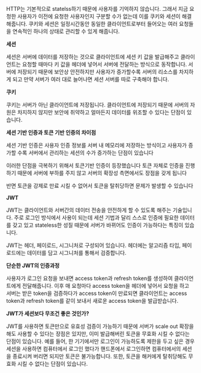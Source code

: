 HTTP는 기본적으로 statelss하기 때문에 사용자를 기억하지 않습니다. 그래서 지금 요청한 사용자가 이전에 요청한 사용자인지 구분할 수가 없는데 이를 쿠키와 세션이 해결해줍니다. 쿠키와 세션은 일정시간동안 동일한 클라이언트로부터 들어오는 여러 요청들을 연속적인 하나의 상태로 관리할 수 있게 해줍니다.

**세션**

세션은 서버에 데이터를 저장하는 것으로 클라이언트에 세션 키 값을 발급해주고 클라이언트는 요청할 때마다 키 값을 헤더에 넣어서 서버에 전달하는 방식으로 동작합니다. 서버에 저장되기 때문에 보안상 안전하지만 사용자가 증가할수록 서버의 리소스를 차지하게 되고 만약 서버가 여러 대로 늘어나면 세션 서버를 따로 구축해야 합니다.

**쿠키**

쿠키는 서버가 아닌 클라이언트에 저장됩니다. 클라이언트에 저장되기 때문에 서버의 자원은 차지하지 않지만 보안에 취약하고 얼마든지 데이터를 위조할 수 있다는 단점이 있습니다.

**세션 기반 인증과 토큰 기반 인증의 차이점**

세션 기반 인증은 사용자 인증 정보를 서버 내 메모리에 저장하는 방식이고 사용자가 증가할 수록 서버에서 관리하는 세션의 수가 증가하는 단점이 있습니다

이러한 단점을 극복하기 위해서 토큰기반 인증이 등장했습니다 토큰 자체로 인증을 진행하기 때문에 서버에 부하를 주지 않고 서버의 확장성 측면에서도 장점을 갖게 됩니다

반면 토큰을 강제로 만료 시킬 수 없어서 토큰을 탈취당하면 문제가 발생할 수 있습니다

**JWT**

JWT는 클라이언트와 서버간의 데이터 전송을 안전하게 할 수 있도록 해주는 기술입니다. 주로 로그인 방식에서 사용이 되는데 세션 기법과 달리 스스로 인증에 필요한 데이터를 갖고 있고 stateless한 성질 때문에 서버가 바뀌어도 인증이 가능하다는 특징이 있습니다.

JWT는 헤더, 페이로드, 시그니처로 구성되어 있습니다. 헤더에는 알고리즘 타입, 페이로드에는 데이터를 담고 시그니처를 통해서 검증합니다.

**단순한 JWT의 인증과정**

사용자가 로그인 요청을 보내면 access token과 refresh token를 생성하여 클라이언트에게 전달해줍니다. 이후 매 요청마다 access token을 헤더에 넣어서 요청을 하고 서버는 받은 token을 검증하다가 access token이 만료되면 클라이언트는 access token과 refresh token를 같이 보내서 새로운 access token을 발급받습니다.

**JWT가 세션보다 무조건 좋은 것인가?**

JWT를 사용하면 토큰만으로 유효성 검증이 가능하기 때문에 서버가 scale out 확장을 해도 사용할 수 있다는 장점은 있지만, 이미 발급해버린 토큰을 무효화 시킬 수 없다는 단점이 있습니다. 예를 들어, 한 기기에서만 로그인이 가능하도록 제한을 두고 싶은 경우 세션을 사용하면 컴퓨터에서 로그인 했다가 핸드폰에서 로그인하면 컴퓨터에서의 세션을 종료시켜 버리면 되지만 토큰은 불가능합니다. 또한, 토큰을 해커에게 탈취당해도 무효화 시킬 수 없다는 단점이 있습니다.